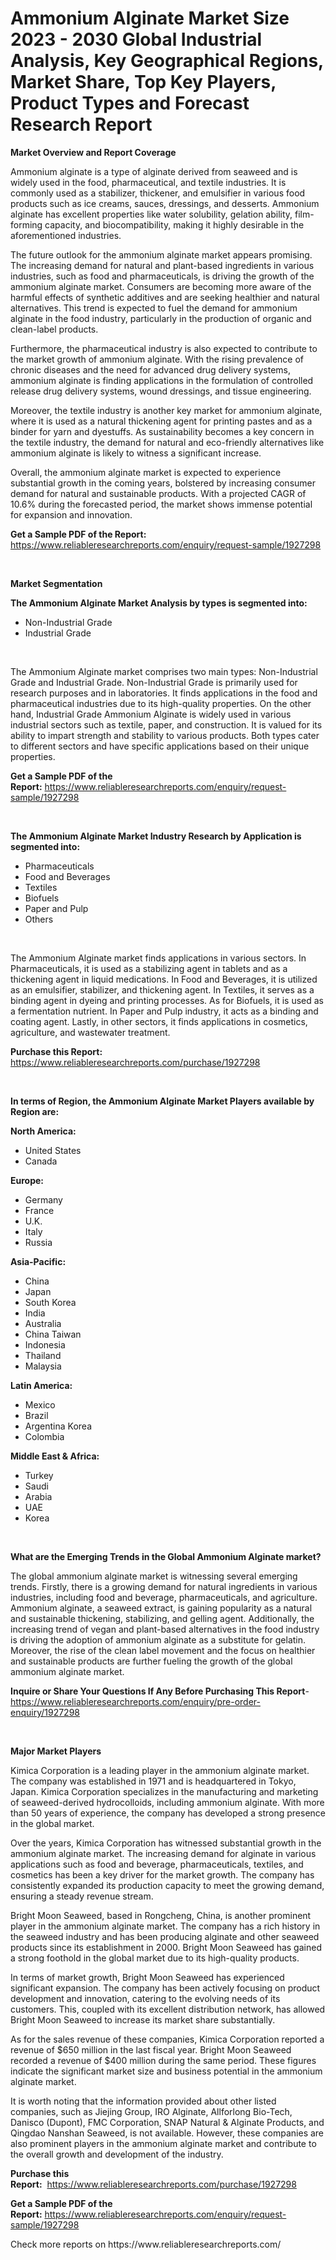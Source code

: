 <p><h1>Ammonium Alginate Market Size 2023 - 2030 Global Industrial Analysis, Key Geographical Regions, Market Share, Top Key Players, Product Types and Forecast Research Report</h1></p><p><strong>Market Overview and Report Coverage</strong></p>
<p><p>Ammonium alginate is a type of alginate derived from seaweed and is widely used in the food, pharmaceutical, and textile industries. It is commonly used as a stabilizer, thickener, and emulsifier in various food products such as ice creams, sauces, dressings, and desserts. Ammonium alginate has excellent properties like water solubility, gelation ability, film-forming capacity, and biocompatibility, making it highly desirable in the aforementioned industries.</p><p>The future outlook for the ammonium alginate market appears promising. The increasing demand for natural and plant-based ingredients in various industries, such as food and pharmaceuticals, is driving the growth of the ammonium alginate market. Consumers are becoming more aware of the harmful effects of synthetic additives and are seeking healthier and natural alternatives. This trend is expected to fuel the demand for ammonium alginate in the food industry, particularly in the production of organic and clean-label products.</p><p>Furthermore, the pharmaceutical industry is also expected to contribute to the market growth of ammonium alginate. With the rising prevalence of chronic diseases and the need for advanced drug delivery systems, ammonium alginate is finding applications in the formulation of controlled release drug delivery systems, wound dressings, and tissue engineering.</p><p>Moreover, the textile industry is another key market for ammonium alginate, where it is used as a natural thickening agent for printing pastes and as a binder for yarn and dyestuffs. As sustainability becomes a key concern in the textile industry, the demand for natural and eco-friendly alternatives like ammonium alginate is likely to witness a significant increase.</p><p>Overall, the ammonium alginate market is expected to experience substantial growth in the coming years, bolstered by increasing consumer demand for natural and sustainable products. With a projected CAGR of 10.6% during the forecasted period, the market shows immense potential for expansion and innovation.</p></p>
<p><strong>Get a Sample PDF of the Report:</strong> <a href="https://www.reliableresearchreports.com/enquiry/request-sample/1927298">https://www.reliableresearchreports.com/enquiry/request-sample/1927298</a></p>
<p>&nbsp;</p>
<p><strong>Market Segmentation</strong></p>
<p><strong>The Ammonium Alginate Market Analysis by types is segmented into:</strong></p>
<p><ul><li>Non-Industrial Grade</li><li>Industrial Grade</li></ul></p>
<p>&nbsp;</p>
<p><p>The Ammonium Alginate market comprises two main types: Non-Industrial Grade and Industrial Grade. Non-Industrial Grade is primarily used for research purposes and in laboratories. It finds applications in the food and pharmaceutical industries due to its high-quality properties. On the other hand, Industrial Grade Ammonium Alginate is widely used in various industrial sectors such as textile, paper, and construction. It is valued for its ability to impart strength and stability to various products. Both types cater to different sectors and have specific applications based on their unique properties.</p></p>
<p><strong>Get a Sample PDF of the Report:</strong>&nbsp;<a href="https://www.reliableresearchreports.com/enquiry/request-sample/1927298">https://www.reliableresearchreports.com/enquiry/request-sample/1927298</a></p>
<p>&nbsp;</p>
<p><strong>The Ammonium Alginate Market Industry Research by Application is segmented into:</strong></p>
<p><ul><li>Pharmaceuticals</li><li>Food and Beverages</li><li>Textiles</li><li>Biofuels</li><li>Paper and Pulp</li><li>Others</li></ul></p>
<p>&nbsp;</p>
<p><p>The Ammonium Alginate market finds applications in various sectors. In Pharmaceuticals, it is used as a stabilizing agent in tablets and as a thickening agent in liquid medications. In Food and Beverages, it is utilized as an emulsifier, stabilizer, and thickening agent. In Textiles, it serves as a binding agent in dyeing and printing processes. As for Biofuels, it is used as a fermentation nutrient. In Paper and Pulp industry, it acts as a binding and coating agent. Lastly, in other sectors, it finds applications in cosmetics, agriculture, and wastewater treatment.</p></p>
<p><strong>Purchase this Report:</strong>&nbsp; <a href="https://www.reliableresearchreports.com/purchase/1927298">https://www.reliableresearchreports.com/purchase/1927298</a></p>
<p>&nbsp;</p>
<p><strong>In terms of Region, the Ammonium Alginate Market Players available by Region are:</strong></p>
<p>
    <p> <strong> North America: </strong>
        <ul>
            <li>United States</li>
            <li>Canada</li>
        </ul>
        </p> 
    <p> <strong> Europe: </strong>
        <ul>
            <li>Germany</li>
            <li>France</li>
            <li>U.K.</li>
            <li>Italy</li>
            <li>Russia</li>
        </ul>
        </p> 
    <p> <strong> Asia-Pacific: </strong>
        <ul>
            <li>China</li>
            <li>Japan</li>
            <li>South Korea</li>
            <li>India</li>
            <li>Australia</li>
            <li>China Taiwan</li>
            <li>Indonesia</li>
            <li>Thailand</li>
            <li>Malaysia</li>
        </ul>
        </p> 
    <p> <strong> Latin America: </strong>
        <ul>
            <li>Mexico</li>
            <li>Brazil</li>
            <li>Argentina Korea</li>
            <li>Colombia</li>
        </ul>
        </p> 
    <p> <strong> Middle East & Africa: </strong>
        <ul>
            <li>Turkey</li>
            <li>Saudi</li>
            <li>Arabia</li>
            <li>UAE</li>
            <li>Korea</li>
        </ul>
    </p>
    </p>
<p>&nbsp;</p>
<p><strong>What are the Emerging Trends in the Global Ammonium Alginate market?</strong></p>
<p><p>The global ammonium alginate market is witnessing several emerging trends. Firstly, there is a growing demand for natural ingredients in various industries, including food and beverage, pharmaceuticals, and agriculture. Ammonium alginate, a seaweed extract, is gaining popularity as a natural and sustainable thickening, stabilizing, and gelling agent. Additionally, the increasing trend of vegan and plant-based alternatives in the food industry is driving the adoption of ammonium alginate as a substitute for gelatin. Moreover, the rise of the clean label movement and the focus on healthier and sustainable products are further fueling the growth of the global ammonium alginate market.</p></p>
<p><strong>Inquire or Share Your Questions If Any Before Purchasing This Report</strong>- <a href="https://www.reliableresearchreports.com/enquiry/pre-order-enquiry/1927298">https://www.reliableresearchreports.com/enquiry/pre-order-enquiry/1927298</a></p>
<p>&nbsp;</p>
<p><strong>Major Market Players</strong></p>
<p><p>Kimica Corporation is a leading player in the ammonium alginate market. The company was established in 1971 and is headquartered in Tokyo, Japan. Kimica Corporation specializes in the manufacturing and marketing of seaweed-derived hydrocolloids, including ammonium alginate. With more than 50 years of experience, the company has developed a strong presence in the global market.</p><p>Over the years, Kimica Corporation has witnessed substantial growth in the ammonium alginate market. The increasing demand for alginate in various applications such as food and beverage, pharmaceuticals, textiles, and cosmetics has been a key driver for the market growth. The company has consistently expanded its production capacity to meet the growing demand, ensuring a steady revenue stream.</p><p>Bright Moon Seaweed, based in Rongcheng, China, is another prominent player in the ammonium alginate market. The company has a rich history in the seaweed industry and has been producing alginate and other seaweed products since its establishment in 2000. Bright Moon Seaweed has gained a strong foothold in the global market due to its high-quality products.</p><p>In terms of market growth, Bright Moon Seaweed has experienced significant expansion. The company has been actively focusing on product development and innovation, catering to the evolving needs of its customers. This, coupled with its excellent distribution network, has allowed Bright Moon Seaweed to increase its market share substantially.</p><p>As for the sales revenue of these companies, Kimica Corporation reported a revenue of $650 million in the last fiscal year. Bright Moon Seaweed recorded a revenue of $400 million during the same period. These figures indicate the significant market size and business potential in the ammonium alginate market.</p><p>It is worth noting that the information provided about other listed companies, such as Jiejing Group, IRO Alginate, Allforlong Bio-Tech, Danisco (Dupont), FMC Corporation, SNAP Natural & Alginate Products, and Qingdao Nanshan Seaweed, is not available. However, these companies are also prominent players in the ammonium alginate market and contribute to the overall growth and development of the industry.</p></p>
<p><strong>Purchase this Report:</strong>&nbsp;&nbsp;<a href="https://www.reliableresearchreports.com/purchase/1927298">https://www.reliableresearchreports.com/purchase/1927298</a></p>
<p></p>
<p><strong>Get a Sample PDF of the Report:</strong>&nbsp;<a href="https://www.reliableresearchreports.com/enquiry/request-sample/1927298">https://www.reliableresearchreports.com/enquiry/request-sample/1927298</a></p>
<p>Check more reports on https://www.reliableresearchreports.com/</p>